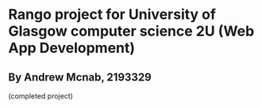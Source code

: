 # Rango project for University of Glasgow computer science 2U (Web App Development)


## By Andrew Mcnab, 2193329


(completed project)
